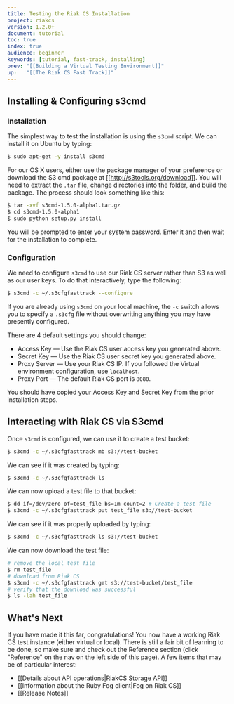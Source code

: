 ```yaml
---
title: Testing the Riak CS Installation
project: riakcs
version: 1.2.0+
document: tutorial
toc: true
index: true
audience: beginner
keywords: [tutorial, fast-track, installing]
prev: "[[Building a Virtual Testing Environment]]"
up:   "[[The Riak CS Fast Track]]"
---
```


## Installing & Configuring s3cmd

### Installation

The simplest way to test the installation is using the `s3cmd` script. We can install it on Ubuntu by typing:

``` bash
$ sudo apt-get -y install s3cmd
```

For our OS X users, either use the package manager of your preference or download the S3 cmd package at [[http://s3tools.org/download]].  You will need to extract the `.tar` file, change directories into the folder, and build the package. The process should look something like this:

``` bash
$ tar -xvf s3cmd-1.5.0-alpha1.tar.gz
$ cd s3cmd-1.5.0-alpha1
$ sudo python setup.py install
```

You will be prompted to enter your system password. Enter it and then wait for the installation to complete.

### Configuration

We need to configure `s3cmd` to use our Riak CS server rather than S3 as well as our user keys. To do that interactively, type the following:

``` bash
$ s3cmd -c ~/.s3cfgfasttrack --configure
```

If you are already using `s3cmd` on your local machine, the `-c` switch allows you to specify a `.s3cfg` file without overwriting anything you may have presently configured.

There are 4 default settings you should change:

* Access Key &mdash; Use the Riak CS user access key you generated above.
* Secret Key &mdash; Use the Riak CS user secret key you generated above.
* Proxy Server &mdash; Use your Riak CS IP. If you followed the Virtual environment configuration, use `localhost`.
* Proxy Port &mdash; The default Riak CS port is `8080`.

You should have copied your Access Key and Secret Key from the prior installation steps.

## Interacting with Riak CS via S3cmd

Once `s3cmd` is configured, we can use it to create a test bucket:

``` bash
$ s3cmd -c ~/.s3cfgfasttrack mb s3://test-bucket
```

We can see if it was created by typing:

``` bash
$ s3cmd -c ~/.s3cfgfasttrack ls
```

We can now upload a test file to that bucket:

``` bash
$ dd if=/dev/zero of=test_file bs=1m count=2 # Create a test file
$ s3cmd -c ~/.s3cfgfasttrack put test_file s3://test-bucket
```

We can see if it was properly uploaded by typing:

``` bash
$ s3cmd -c ~/.s3cfgfasttrack ls s3://test-bucket
```

We can now download the test file:

``` bash
# remove the local test file
$ rm test_file
# download from Riak CS
$ s3cmd -c ~/.s3cfgfasttrack get s3://test-bucket/test_file
# verify that the download was successful
$ ls -lah test_file
```

## What's Next
If you have made it this far, congratulations! You now have a working Riak CS test instance (either virtual or local). There is still a fair bit of learning to be done, so make sure and check out the Reference section (click "Reference" on the nav on the left side of this page). A few items that may be of particular interest:

* [[Details about API operations|RiakCS Storage API]]
* [[Information about the Ruby Fog client|Fog on Riak CS]]
* [[Release Notes]]
